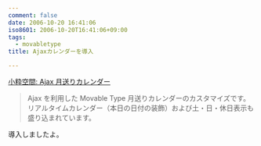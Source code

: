 ```yaml
---
comment: false
date: 2006-10-20 16:41:06
iso8601: 2006-10-20T16:41:06+09:00
tags:
  - movabletype
title: Ajaxカレンダーを導入

---
```


<div class="entry-body">
  <p><a title="小粋空間: Ajax 月送りカレンダー" href="http://www.koikikukan.com/archives/2006/10/10-001010.php">小粋空間: Ajax 月送りカレンダー</a></p>

  <blockquote>Ajax を利用した Movable Type 月送りカレンダーのカスタマイズです。リアルタイムカレンダー（本日の日付の装飾）および土・日・休日表示も盛り込まれています。</blockquote>

  <p>導入しましたよ。<br /></p>
</div>
